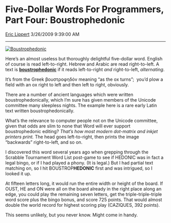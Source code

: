 <div id="page">

# Five-Dollar Words For Programmers, Part Four: Boustrophedonic

[Eric Lippert](https://social.msdn.microsoft.com/profile/Eric%20Lippert) 3/26/2009 9:39:00 AM

-----

<div id="content">

[![Boustrophedonic](https://msdnshared.blob.core.windows.net/media/TNBlogsFS/BlogFileStorage/blogs_msdn/ericlippert/WindowsLiveWriter/FiveDollarWordsForProgrammersPartFourBou_C882/Boustrophedonic_3.jpg "Boustrophedonic")](http://commons.wikimedia.org/wiki/File:Lapis-niger.jpg)

<div class="mine">

Here’s an almost useless but thoroughly delightful five-dollar word. English of course is read left-to-right. Hebrew and Arabic are read right-to-left. A text is **[boustrophedonic](http://en.wikipedia.org/wiki/Boustrophedonic)** if it reads left-to-right *and* right-to-left, *alternating*.

It’s from the Greek βουστροφηδόν meaning “as the ox turns”;  you’d plow a field with an ox right to left and then left to right, obviously.

There are a number of ancient languages which were written boustrophedonically, which I’m sure has given members of the Unicode committee many sleepless nights. The example here is a rare early Latin text written boustrophedonically.

What’s the relevance to computer people not on the Unicode committee, given that odds are slim to none that Word will ever support boustrophedonic editing? *That’s how most modern dot-matrix and inkjet printers print.* The head goes left-to-right, then prints the image “backwards” right-to-left, and so on.

I discovered this word several years ago when grepping through the Scrabble Tournament Word List post-game to see if HEDONIC was in fact a legal bingo, or if I had played a phony. (It is legal.) But I had partial text matching on, so I hit BOUSTROP**HEDONIC** first and was intrigued, so I looked it up.

At fifteen letters long, it would run the entire width or height of the board. If OUST, HE and ON were all on the board already in the right place along an edge, you could play the remaining seven letters, get the triple-triple-triple word score plus the bingo bonus, and score 725 points. That would almost double the world record for highest scoring play (CAZIQUES, 392 points).

This seems unlikely, but you never know. Might come in handy.

</div>

</div>

</div>

